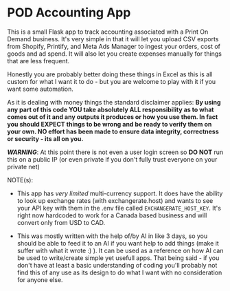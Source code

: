 # POD Accounting App

This is a small Flask app to track accounting associated with a Print On Demand business.  It's very simple in 
that it will let you upload CSV exports from Shopify, Printify, and Meta Ads Manager to ingest your orders, cost of 
goods and ad spend. It will also let you create expenses manually for things that are less frequent.

Honestly you are probably better doing these things in Excel as this is all custom for what I want it to do - but you 
are welcome to play with it if you want some automation.  

As it is dealing with money things the standard disclaimer applies: **By using any part of this code YOU take absolutely
ALL responsibility as to what comes out of it and any outputs it produces or how you use them.  In fact you should 
EXPECT things to be wrong and be ready to verify them on your own. NO effort has been made to ensure data integrity, 
correctness or security - its all on you.**

**_WARNING_**: At this point there is not even a user login screen so **DO NOT** run this on a  public IP (or even 
private if you don't fully trust everyone on your private net)

NOTE(s): 
 - This app has _very limited_ multi-currency support.  It does have the ability to look up exchange rates (with
exchangerate.host) and wants to see your API key with them in the .env file called `EXCHANGERATE_HOST_KEY`.  It's right 
now hardcoded to work for a Canada based business and will convert only from USD to CAD.

 - This was mostly written with the help of/by AI in like 3 days, so you should be able to feed it to an AI if you want help to add 
things (make it suffer with what it wrote :) ). It can be used as a reference on how AI can be used to write/create simple yet
usefull apps.  That being said - if you don't have at least a basic understanding of coding you'll probably not find this of
any use as its design to do what I want with no consideration for anyone else.
